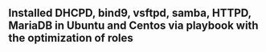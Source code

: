 ## Installed DHCPD, bind9, vsftpd, samba, HTTPD, MariaDB in Ubuntu and Centos via playbook with the optimization of roles



